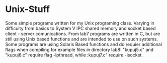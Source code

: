 # Unix-Stuff
Some simple programs written for my Unix programing class. Varying in difficulty from basics to System V IPC shared memory and socket based client - server comunications.
From lab7 programs are written in C, but are still using Unix based functions and are intended to use on such systems.
Some programs are using Solaris Based functions and do requier additional flags when compiling for example files in directory lab8: "kupuj5.c" and "kupuj6.c" require flag -lpthread, while :kupuj7.c" require -lsocket.
